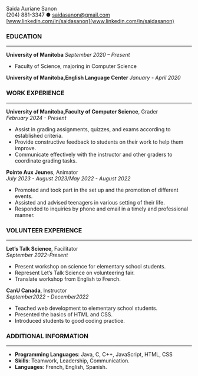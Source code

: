 Saida Auriane Sanon  
(204) 881-3347 ● saidasanon@gmail.com  
[www.linkedin.com/in/saidasanon](www.linkedin.com/in/saidasanon)

### EDUCATION

---

**University of Manitoba** 
_September 2020 – Present_

- Faculty of Science, majoring in Computer Science

**University of Manitoba,English Language Center**
_January - April 2020_

### WORK EXPERIENCE

---

**University of Manitoba,Faculty of Computer Science**, Grader  
_February 2024 - Present_
- Assist in grading assignments, quizzes, and exams according to established criteria.
- Provide constructive feedback to students on their work to help them improve.
- Communicate effectively with the instructor and other graders to coordinate grading tasks.

**Pointe Aux Jeunes**, Animator  
_July 2023 - August 2023/May 2022 - August 2022_

- Promoted and took part in the set up and the promotion of different events.
- Assisted and advised teenagers in various setting of their life.
- Responded to inquiries by phone and email in a timely and professional manner.

### VOLUNTEER EXPERIENCE

---

**Let’s Talk Science**, Facilitator  
_September 2022-Present_

- Present workshop on science for elementary school students.
- Represent Let’s Talk Science on volunteering fair.
- Translate workshop from English to French.

**CanU Canada**, Instructor  
_September2022 - December2022_

- Teached web development to elementary school students.
- Presented the basics of HTML and CSS.
- Introduced students to good coding practice.

### ADDITIONAL INFORMATION

---

- **Programming Languages**: Java, C, C++, JavaScript, HTML, CSS
- **Skills**: Teamwork, Leadership, Communication.
- **Languages**: French, English, Spanish.
